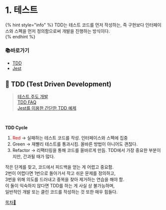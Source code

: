 # 1. 테스트

{% hint style="info" %}
TDD는 테스트 코드를 먼저 작성하는, 즉 구현보다 인터페이스와 스펙을 먼저 정의함으로써 개발을 진행하는 방식이다.\
{% endhint %}

### 📚바로가기

- [TDD](5.-test.md#tdd)
- [Jest](5.-test.md#jest)

## 📍 TDD (Test Driven Development)

> [테스트 주도 개발](https://github.com/ahastudio/til/blob/main/agile/test-driven-development.md)\
> [TDD FAQ](https://github.com/ahastudio/til/blob/main/blog/2016/12-03-tdd-faq.md)\
> [Jest를 이용한 간단한 TDD 예제](https://github.com/ahastudio/til/blob/main/jest/20201204-simple-tdd-example.md)
</br>

 **TDD Cycle**
 1. <span style="color:red">Red</span> → 실패하는 테스트 코드를 작성. 인터페이스와 스펙에 집중
 2. Green → 재빨리 테스트를 통과시킴. 올바른 방법이 아니어도 괜찮다.
 3. Refactor → 리팩터링을 통해 코드를 올바르게 만듬. TDD에서 가장 중요한 부분이지만, 간과될 때가 많다.

작은 단계를 찾고, 코드에서 피드백을 얻는 게 어렵고 중요함.\
2번이 어렵다면 1번으로 돌아가서 작고 쉬운 문제를 정의하고,\
3번을 위해 의도를 드러내고 중복을 찾아 제거하는 연습을 해야 함.\
이 둘이 익숙하지 않다면 TDD를 하는 게 사실 상 불가능하며,\
일반적인 개발 또는 클린 코드를 작성하는 것 또한 매우 힘들다.

[목차🔺](5.-test.md#undefined)

